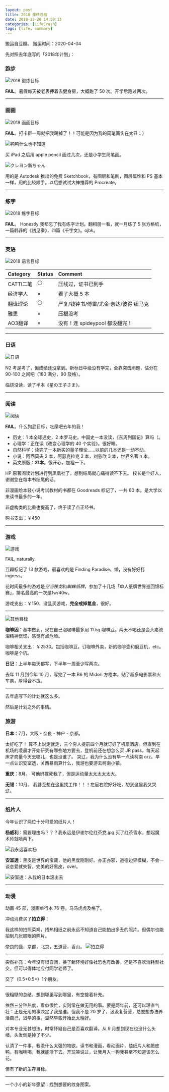 ```yaml
---
layout: post
title: 2018 年终总结
date: 2018-12-28 14:59:13
categories: [LifeCrash]
tags: [life, summary]
---
```


搬运自豆瓣。
搬运时间：2020-04-04

<!-- more -->

先对照去年底写的「2018年计划」：

### 跑步

![2018 锻炼目标](/assets/images/2018/fitness.jpg)

**FAIL**。暑假每天被老表押着去健身房，大概跑了 50 次。开学后跑过两次。

---

### 画画

![2018 画画目标](/assets/images/2018/painting.jpg)

**FAIL**。打卡群一周就把我踢掉了！！可能是因为我的简笔画实在太丑：）

![鸭鸭什么也不知道](/assets/images/2018/Duckie.jpg)

买 iPad 之后用 apple pencil 画过几次，还是小学生简笔画。

![クレヨン新ちゃん](/assets/images/2018/shinchan.jpg)

用的是 Autodesk 推出的免费 Sketchbook，有图层和笔刷，图层属性和 PS 基本一样，用的比较顺手。以后想试试大神推荐的 Procreate。

---

### 练字

![2018 练字目标](/assets/images/2018/handwriting.jpg)

**FAIL**。
Honestly 我都忘了我有练字计划。翻相册一看，就一月练了 5 张方格纸，一篇韩非的《初见秦》，四篇《千字文》。ojbk。

---

### 英语

![2018 语言目标](/assets/images/2018/language.jpg)

| Category | Status | Comment |
|:---|:--|:----|
| CATTI二笔 | ⚪ | 压线过，证书已到手 |
| 经济学人 | × | 看了大概 5 本 |
| 翻译理论 | ⚪ | 严复/钱钟书/傅雷/尤金·奈达/彼得·纽马克 |
| 雅思 | × | 压根没考 |
| AO3翻译 | × | 没有！连 spideypool 都没翻完！|

---

### 日语

![日语](/assets/images/2018/japanese.jpg)

N2 考是考了，但成绩还没拿到。新标日中级没有学完，全靠突击刷题，估分在 90-100 之间吧（180 满分，90 及格）。

临烧没读，读了半本《星の王子さま》。

---

### 阅读

![阅读](/assets/images/2018/reading.jpg)

**FAIL**。什么狗屁目标，吃屎吧去年的我！

- 历史：1 本全球通史，2 本罗马史。中国史一本没读，《东周列国记》算吗（。
- 心理学：正在读《改变心理学的 40 个实验》。很好睡。
- 自然科学：读完了一本新买的量子理论……以前的几本还是一动不动。
- 小说：阿西莫夫 2 本，阿瑟克拉克 2 本，刘慈欣 3 本，世界名著 n 本。
- 英文原版：**21本**。很开心，加粗一下。

HP 原著阅读计划进行到凤凰社了，想到结局就心痛得读不下去。
校长是个好人，谢谢您在每本书结尾的话。

非漫画绘本轻小说考试教材的书都在 Goodreads 标记了，一共 60 本。是大学以来读书最多的一年。

非虚构类的比重也提高了，终于读了点正经书。

购书支出：￥450

---

### 游戏

![游戏](/assets/images/2018/game.jpg)

FAIL, naturally.

豆瓣标记了 13 款游戏，最喜欢的是 Finding Paradise。懒，没有好好打 ingress。

花时间最多的游戏是*空当接龙*和*蜘蛛纸牌*，参加了十几场「单人纸牌世界巡回锦标赛」，排名最高的一次是1w/40w。

游戏支出：￥150，没乱买游戏，**完全戒掉氪金**，很好。

---

![其他目标](/assets/images/2018/other-goal.jpg)

**咖啡因**：基本做到，现在自己泡咖啡最多用 11.5g 咖啡豆。两天不喝还是会头疼流泪精神恍惚，感觉有点危险。

咖啡相关支出：￥2530。包括咖啡豆，订咖啡外卖，新的咖啡壶和磨豆机，etc。咖啡是个坑。

**日记**：上半年每天都写，下半年一周至少写两次。

去年 11 月到今年 10 月，写完了一本 B6 的 Midori 方格本。贴了超多电影票和火车票，厚得合不拢。

---

去年底写下的计划就这么多。

然后是计划之外的事情。

### 旅游

**日本**：7月，大阪 - 奈良 - 神户 - 京都。

太好吃了！
算不上说走就走，三个穷人提前四个月就订好了机票酒店。但直到在机场的凌晨才开始研究有哪些地方要去，登机前还在想怎么买 JR pass，每天起床才商量今天去哪儿，也是没谁了。
哭辽，我为什么没有早一点读柯南 orz。早一点认识安室透，关西暴雨算什么，我游也要游去柯南小镇。

**重庆**：8月。
可他妈撑死我了，但是运动量太太太太太大。

**无锡**：10月。
我甚至想在这里找工作！！！左庭右院好好吃，想到这里我又哭辽。

---

### 纸片人

今年认识了两位十分可爱的纸片人！

**杨威利**：需要理由吗？？？我永远是伊谢尔伦红茶党.jpg
买了红茶香水，想起魔术师就喷两下。

![我永远喜欢杨](/assets/images/2018/yangwenli.jpg)

**安室透**：黑皮是世界的宝藏，他的黑度刚刚好。亦正亦邪，道德边界模糊，不会一谈恋爱就失智，完美的好黑皮，over。

![安室透：从我的日本滚出去](/assets/images/2018/amuro-toru.jpg)

---

### 动漫

动画 45 部，漫画单行本 76 卷，马马虎虎及格了。

冲动消费买了**拍立得**！

我这样的拍照菜鸡，捂热相纸之前永远不知道自己能拍出多丑的照片。但偶尔也能拍到几张顺眼的照片。

奈良的鹿，京都，北京，五道营，香山。
![拍立得](/assets/images/2018/nara-deer.jpg)

---

突然补充：今年没有很自闭，换了新环境好像社恐也有改善。还是不喜欢消耗型社交，但可以得体地应付同学老师了。

交了（0.5+0.5=）1个朋友。

---

很粗糙的总结，想到哪里写到哪里，有空接着补充。

依然三分钟热度，看似很忙，实则常在做无用的事。要是两年前，还可以理直气壮：正是无用的事决定了我是谁。但我不是 20 岁了，汲汲复营营，总要想办法养活自己，迟早的事。显然早些开始比太晚好。

对本专业无甚想法，时常怀疑自己是否喜欢翻译。从 9 月想到现在也没什么头绪，头发倒是掉了不少。

认清了一件事，我没什么太强的物欲。读书和漫画，看动画片，磕纸片人和脆皮鸭，有咖啡喝，我就能活下去。开玩笑说过，让我月入一狗我甚至不知道该怎么花。

但有了新的生存目标。

---

一个小小的新年愿望：找到想要的纹身图案。
